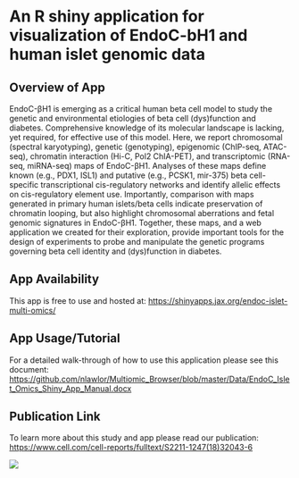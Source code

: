 # An R shiny application for visualization of EndoC-bH1 and human islet genomic data

## Overview of App

EndoC-βH1 is emerging as a critical human beta cell model to study the genetic and environmental etiologies of beta cell (dys)function and diabetes. Comprehensive knowledge of its molecular landscape is lacking, yet required, for effective use of this model. Here, we report chromosomal (spectral karyotyping), genetic (genotyping), epigenomic (ChIP-seq, ATAC-seq), chromatin interaction (Hi-C, Pol2 ChIA-PET), and transcriptomic (RNA-seq, miRNA-seq) maps of EndoC-βH1. Analyses of these maps define known (e.g., PDX1, ISL1) and putative (e.g., PCSK1, mir-375) beta cell-specific transcriptional cis-regulatory networks and identify allelic effects on cis-regulatory element use. Importantly, comparison with maps generated in primary human islets/beta cells indicate preservation of chromatin looping, but also highlight chromosomal aberrations and fetal genomic signatures in EndoC-βH1. Together, these maps, and a web application we created for their exploration, provide important tools for the design of experiments to probe and manipulate the genetic programs governing beta cell identity and (dys)function in diabetes.

## App Availability

This app is free to use and hosted at: https://shinyapps.jax.org/endoc-islet-multi-omics/

## App Usage/Tutorial

For a detailed walk-through of how to use this application please see this document: https://github.com/nlawlor/Multiomic_Browser/blob/master/Data/EndoC_Islet_Omics_Shiny_App_Manual.docx

## Publication Link

To learn more about this study and app please read our publication: https://www.cell.com/cell-reports/fulltext/S2211-1247(18)32043-6

![](https://github.com/nlawlor/Multiomic_Browser/blob/master/Graphical.abstract.FINAL.jpg)
